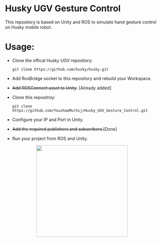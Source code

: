 # Husky UGV Gesture Control
This repository is based on Unity and ROS to simulate hand gesture control on Husky mobile robot.

# Usage:
- Clone the offical Husky UGV repository:

  ```git clone https://github.com/husky/husky.git```
- Add RosBridge socket to this repository and rebuild your Workspace.
- ~~Add ROSConnect asset to Unity.~~ [Already added]
- Clone this repositroy:

  ```git clone https://github.com/YoushaaMurhij/Husky_UGV_Gesture_Control.git```
- Configure your IP and Port in Unity.
- ~~Add the required publishers and subscribers.~~[Done]
- Run your project from ROS and Unity.

<p align="center">
  <img height="300" src="/husky.gif"> </img>
</p>
